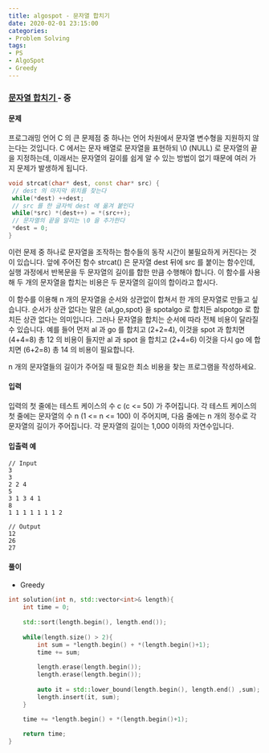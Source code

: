 ```yaml
---
title: algospot - 문자열 합치기
date: 2020-02-01 23:15:00
categories:
- Problem Solving
tags:
- PS
- AlgoSpot
- Greedy
---
```


### [ 문자열 합치기 ](https://www.algospot.com/judge/problem/read/STRJOIN#) - 중

#### 문제

프로그래밍 언어 C 의 큰 문제점 중 하나는 언어 차원에서 문자열 변수형을 지원하지 않는다는 것입니다. C 에서는 문자 배열로 문자열을 표현하되 \0 (NULL) 로 문자열의 끝을 지정하는데, 이래서는 문자열의 길이를 쉽게 알 수 있는 방법이 없기 때문에 여러 가지 문제가 발생하게 됩니다.

```cpp
void strcat(char* dest, const char* src) {
 // dest 의 마지막 위치를 찾는다
 while(*dest) ++dest;
 // src 를 한 글자씩 dest 에 옮겨 붙인다
 while(*src) *(dest++) = *(src++);
 // 문자열의 끝을 알리는 \0 을 추가한다
 *dest = 0;
}
```

이런 문제 중 하나로 문자열을 조작하는 함수들의 동작 시간이 불필요하게 커진다는 것이 있습니다. 앞에 주어진 함수 strcat() 은 문자열 dest 뒤에 src 를 붙이는 함수인데, 실행 과정에서 반복문을 두 문자열의 길이를 합한 만큼 수행해야 합니다. 이 함수를 사용해 두 개의 문자열을 합치는 비용은 두 문자열의 길이의 합이라고 합시다.

이 함수를 이용해 n 개의 문자열을 순서와 상관없이 합쳐서 한 개의 문자열로 만들고 싶습니다. 순서가 상관 없다는 말은 {al,go,spot} 을 spotalgo 로 합치든 alspotgo 로 합치든 상관 없다는 의미입니다. 그러나 문자열을 합치는 순서에 따라 전체 비용이 달라질 수 있습니다. 예를 들어 먼저 al 과 go 를 합치고 (2+2=4), 이것을 spot 과 합치면 (4+4=8) 총 12 의 비용이 들지만 al 과 spot 을 합치고 (2+4=6) 이것을 다시 go 에 합치면 (6+2=8) 총 14 의 비용이 필요합니다.

n 개의 문자열들의 길이가 주어질 때 필요한 최소 비용을 찾는 프로그램을 작성하세요.

#### 입력
 
입력의 첫 줄에는 테스트 케이스의 수 c (c <= 50) 가 주어집니다. 각 테스트 케이스의 첫 줄에는 문자열의 수 n (1 <= n <= 100) 이 주어지며, 다음 줄에는 n 개의 정수로 각 문자열의 길이가 주어집니다. 각 문자열의 길이는 1,000 이하의 자연수입니다.

#### 입출력 예

```
// Input
3
3
2 2 4
5
3 1 3 4 1
8
1 1 1 1 1 1 1 2

// Output
12
26
27
```

#### 풀이
  - Greedy

```cpp
int solution(int n, std::vector<int>& length){
	int time = 0;
	
	std::sort(length.begin(), length.end());
	
	while(length.size() > 2){
		int sum = *length.begin() + *(length.begin()+1);
		time += sum;
		
		length.erase(length.begin());
		length.erase(length.begin());
		
		auto it = std::lower_bound(length.begin(), length.end() ,sum);
		length.insert(it, sum);
	}
	
	time += *length.begin() + *(length.begin()+1);

	return time;
}
```